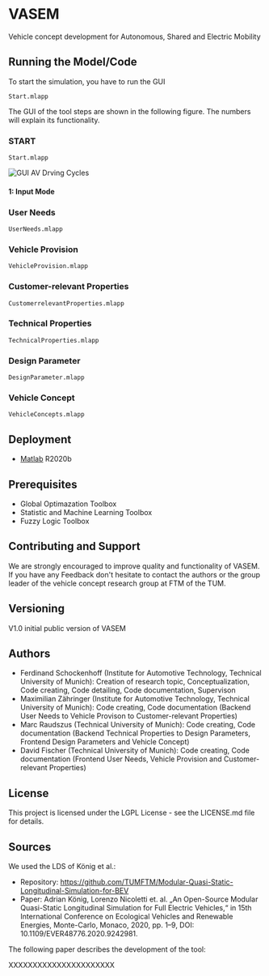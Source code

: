 # VASEM
Vehicle concept development for Autonomous, Shared and Electric Mobility


  
## Running the Model/Code

To start the simulation, you have to run the GUI  
```
Start.mlapp
```

The GUI of the tool steps are shown in the following figure. The numbers will explain its functionality.

### START
```
Start.mlapp
```
  
![GUI AV Drving Cycles](https://user-images.githubusercontent.com/72914074/163174684-a651846f-a2d3-408a-bd62-d835054cb70f.png)
  

#### 1: Input Mode


### User Needs
```
UserNeeds.mlapp
```

### Vehicle Provision
```
VehicleProvision.mlapp
```

### Customer-relevant Properties
```
CustomerrelevantProperties.mlapp
```

### Technical Properties
```
TechnicalProperties.mlapp
```

### Design Parameter
```
DesignParameter.mlapp
```

### Vehicle Concept
```
VehicleConcepts.mlapp
```

  
## Deployment
  
* [Matlab](https://de.mathworks.com/products/matlab.html) R2020b
  
## Prerequisites

- Global Optimazation Toolbox
- Statistic and Machine Learning Toolbox
- Fuzzy Logic Toolbox
  
## Contributing and Support
  
We are strongly encouraged to improve quality and functionality of VASEM. If you have any Feedback don't hesitate to contact the authors or the group leader of the vehicle concept research group at FTM of the TUM.

## Versioning
  
V1.0 initial public version of VASEM
  
## Authors
- Ferdinand Schockenhoff (Institute for Automotive Technology, Technical University of Munich): Creation of research topic, Conceptualization, Code creating, Code detailing, Code documentation, Supervison
- Maximilian Zähringer (Institute for Automotive Technology, Technical University of Munich): Code creating, Code documentation (Backend User Needs to Vehicle Provison to Customer-relevant Properties)
- Marc Raudszus (Technical University of Munich): Code creating, Code documentation (Backend Technical Properties to Design Parameters, Frontend Design Parameters and Vehicle Concept)
- David Fischer (Technical University of Munich): Code creating, Code documentation (Frontend User Needs, Vehicle Provision and Customer-relevant Properties)
  
## License
This project is licensed under the LGPL License - see the LICENSE.md file for details.
 
 
## Sources
We used the LDS of König et al.:
* Repository: https://github.com/TUMFTM/Modular-Quasi-Static-Longitudinal-Simulation-for-BEV
* Paper: Adrian König, Lorenzo Nicoletti et. al. „An Open-Source Modular Quasi-Static Longitudinal Simulation for Full Electric Vehicles,“ in 15th International Conference on Ecological Vehicles and Renewable Energies, Monte-Carlo, Monaco, 2020, pp. 1–9, DOI: 10.1109/EVER48776.2020.9242981.

The following paper describes the development of the tool:

XXXXXXXXXXXXXXXXXXXXXX
